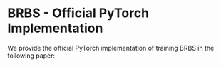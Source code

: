 # BRBS - Official PyTorch Implementation

We provide the official PyTorch implementation of training BRBS in the following paper: 
